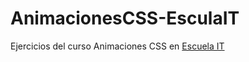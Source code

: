 # AnimacionesCSS-EsculaIT
Ejercicios del curso Animaciones CSS en [Escuela IT](http://escuela.it/cursos/taller-de-animacion-css/)

